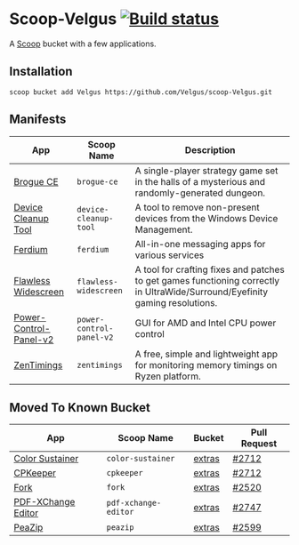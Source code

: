 Scoop-Velgus [![Build status](https://ci.appveyor.com/api/projects/status/ckomgtl07nog4wws?svg=true)](https://ci.appveyor.com/project/Velgus/scoop-velgus)
===

A [Scoop](https://scoop.netlify.com/ "Scoop") bucket with a few applications.

Installation
------------

`scoop bucket add Velgus https://github.com/Velgus/scoop-Velgus.git`

Manifests
---------
| App                                                                                                      | Scoop Name               | Description                                                                                                                  |
|----------------------------------------------------------------------------------------------------------|--------------------------|------------------------------------------------------------------------------------------------------------------------------|
| [Brogue CE](https://github.com/tmewett/BrogueCE "Brogue CE")                                             | `brogue-ce`              | A single-player strategy game set in the halls of a mysterious and randomly-generated dungeon.                               |
| [Device Cleanup Tool](https://www.uwe-sieber.de/misc_tools_e.html "Device Cleanup Tool")                 | `device-cleanup-tool`    | A tool to remove non-present devices from the Windows Device Management.                                                     |
| [Ferdium](https://ferdium.org/ "Ferdium")                                                                | `ferdium`                | All-in-one messaging apps for various services                                                                               |
| [Flawless Widescreen](https://www.flawlesswidescreen.org "Flawless Widescreen")                          | `flawless-widescreen`    | A tool for crafting fixes and patches to get games functioning correctly in UltraWide/Surround/Eyefinity gaming resolutions. |
| [Power-Control-Panel-v2](https://github.com/project-sbc/Power-Control-Panel-v2 "Power-Control-Panel-v2") | `power-control-panel-v2` | GUI for AMD and Intel CPU power control                                                                                      |
| [ZenTimings](https://zentimings.protonrom.com/ "ZenTimings")                                             | `zentimings`             | A free, simple and lightweight app for monitoring memory timings on Ryzen platform.                                          |

Moved To Known Bucket
---------------------
| App                                                                                                     | Scoop Name           | Bucket                                                         | Pull Request                                                           |
|---------------------------------------------------------------------------------------------------------|----------------------|----------------------------------------------------------------|------------------------------------------------------------------------|
| [Color Sustainer](https://www.guru3d.com/files-details/color-sustainer-download.html "Color Sustainer") | `color-sustainer`    | [extras](https://github.com/lukesampson/scoop-extras "extras") | [#2712](https://github.com/lukesampson/scoop-extras/pull/2712 "#2712") |
| [CPKeeper](http://goebish.free.fr/cpk "CPKeeper")                                                       | `cpkeeper`           | [extras](https://github.com/lukesampson/scoop-extras "extras") | [#2712](https://github.com/lukesampson/scoop-extras/pull/2712 "#2712") |
| [Fork](https://git-fork.com "Fork")                                                                     | `fork`               | [extras](https://github.com/lukesampson/scoop-extras "extras") | [#2520](https://github.com/lukesampson/scoop-extras/pull/2520 "#2520") |
| [PDF-XChange Editor](https://www.tracker-software.com/product/pdf-xchange-editor "PDF-XChange Editor")  | `pdf-xchange-editor` | [extras](https://github.com/lukesampson/scoop-extras "extras") | [#2747](https://github.com/lukesampson/scoop-extras/pull/2747 "#2747") |
| [PeaZip](https://www.peazip.org "PeaZip")                                                               | `peazip`             | [extras](https://github.com/lukesampson/scoop-extras "extras") | [#2599](https://github.com/lukesampson/scoop-extras/pull/2599 "#2599") |
